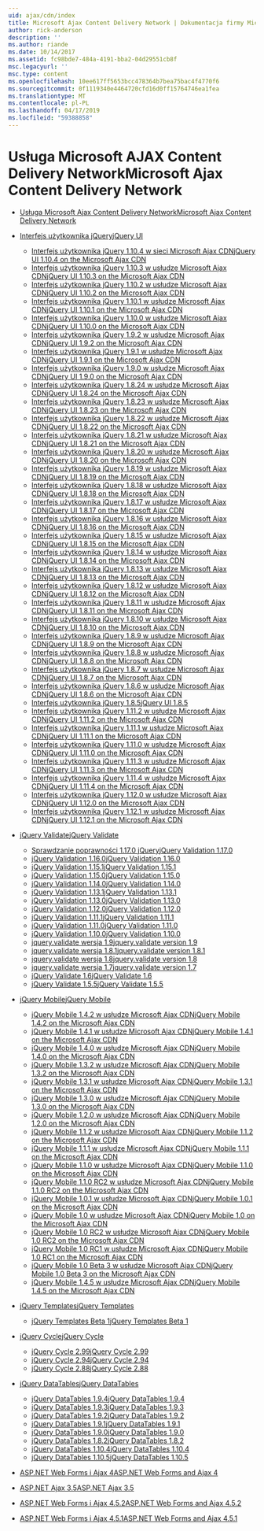 ```yaml
---
uid: ajax/cdn/index
title: Microsoft Ajax Content Delivery Network | Dokumentacja firmy Microsoft
author: rick-anderson
description: ''
ms.author: riande
ms.date: 10/14/2017
ms.assetid: fc98bde7-484a-4191-bba2-04d29551cb8f
msc.legacyurl: ''
msc.type: content
ms.openlocfilehash: 10ee617ff5653bcc478364b7bea75bac4f4770f6
ms.sourcegitcommit: 0f1119340e4464720cfd16d0ff15764746ea1fea
ms.translationtype: MT
ms.contentlocale: pl-PL
ms.lasthandoff: 04/17/2019
ms.locfileid: "59388858"
---
```

# <a name="microsoft-ajax-content-delivery-network"></a><span data-ttu-id="b2c8e-102">Usługa Microsoft AJAX Content Delivery Network</span><span class="sxs-lookup"><span data-stu-id="b2c8e-102">Microsoft Ajax Content Delivery Network</span></span>

- [<span data-ttu-id="b2c8e-103">Usługa Microsoft Ajax Content Delivery Network</span><span class="sxs-lookup"><span data-stu-id="b2c8e-103">Microsoft Ajax Content Delivery Network</span></span>](overview.md)
- [<span data-ttu-id="b2c8e-104">Interfejs użytkownika jQuery</span><span class="sxs-lookup"><span data-stu-id="b2c8e-104">jQuery UI</span></span>](jquery-ui/index.md)

    - [<span data-ttu-id="b2c8e-105">Interfejs użytkownika jQuery 1.10.4 w sieci Microsoft Ajax CDN</span><span class="sxs-lookup"><span data-stu-id="b2c8e-105">jQuery UI 1.10.4 on the Microsoft Ajax CDN</span></span>](jquery-ui/cdnjqueryui1104.md)
    - [<span data-ttu-id="b2c8e-106">Interfejs użytkownika jQuery 1.10.3 w usłudze Microsoft Ajax CDN</span><span class="sxs-lookup"><span data-stu-id="b2c8e-106">jQuery UI 1.10.3 on the Microsoft Ajax CDN</span></span>](jquery-ui/cdnjqueryui1103.md)
    - [<span data-ttu-id="b2c8e-107">Interfejs użytkownika jQuery 1.10.2 w usłudze Microsoft Ajax CDN</span><span class="sxs-lookup"><span data-stu-id="b2c8e-107">jQuery UI 1.10.2 on the Microsoft Ajax CDN</span></span>](jquery-ui/cdnjqueryui1102.md)
    - [<span data-ttu-id="b2c8e-108">Interfejs użytkownika jQuery 1.10.1 w usłudze Microsoft Ajax CDN</span><span class="sxs-lookup"><span data-stu-id="b2c8e-108">jQuery UI 1.10.1 on the Microsoft Ajax CDN</span></span>](jquery-ui/cdnjqueryui1101.md)
    - [<span data-ttu-id="b2c8e-109">Interfejs użytkownika jQuery 1.10.0 w usłudze Microsoft Ajax CDN</span><span class="sxs-lookup"><span data-stu-id="b2c8e-109">jQuery UI 1.10.0 on the Microsoft Ajax CDN</span></span>](jquery-ui/cdnjqueryui1100.md)
    - [<span data-ttu-id="b2c8e-110">Interfejs użytkownika jQuery 1.9.2 w usłudze Microsoft Ajax CDN</span><span class="sxs-lookup"><span data-stu-id="b2c8e-110">jQuery UI 1.9.2 on the Microsoft Ajax CDN</span></span>](jquery-ui/cdnjqueryui192.md)
    - [<span data-ttu-id="b2c8e-111">Interfejs użytkownika jQuery 1.9.1 w usłudze Microsoft Ajax CDN</span><span class="sxs-lookup"><span data-stu-id="b2c8e-111">jQuery UI 1.9.1 on the Microsoft Ajax CDN</span></span>](jquery-ui/cdnjqueryui191.md)
    - [<span data-ttu-id="b2c8e-112">Interfejs użytkownika jQuery 1.9.0 w usłudze Microsoft Ajax CDN</span><span class="sxs-lookup"><span data-stu-id="b2c8e-112">jQuery UI 1.9.0 on the Microsoft Ajax CDN</span></span>](jquery-ui/cdnjqueryui190.md)
    - [<span data-ttu-id="b2c8e-113">Interfejs użytkownika jQuery 1.8.24 w usłudze Microsoft Ajax CDN</span><span class="sxs-lookup"><span data-stu-id="b2c8e-113">jQuery UI 1.8.24 on the Microsoft Ajax CDN</span></span>](jquery-ui/cdnjqueryui1824.md)
    - [<span data-ttu-id="b2c8e-114">Interfejs użytkownika jQuery 1.8.23 w usłudze Microsoft Ajax CDN</span><span class="sxs-lookup"><span data-stu-id="b2c8e-114">jQuery UI 1.8.23 on the Microsoft Ajax CDN</span></span>](jquery-ui/cdnjqueryui1823.md)
    - [<span data-ttu-id="b2c8e-115">Interfejs użytkownika jQuery 1.8.22 w usłudze Microsoft Ajax CDN</span><span class="sxs-lookup"><span data-stu-id="b2c8e-115">jQuery UI 1.8.22 on the Microsoft Ajax CDN</span></span>](jquery-ui/cdnjqueryui1822.md)
    - [<span data-ttu-id="b2c8e-116">Interfejs użytkownika jQuery 1.8.21 w usłudze Microsoft Ajax CDN</span><span class="sxs-lookup"><span data-stu-id="b2c8e-116">jQuery UI 1.8.21 on the Microsoft Ajax CDN</span></span>](jquery-ui/cdnjqueryui1821.md)
    - [<span data-ttu-id="b2c8e-117">Interfejs użytkownika jQuery 1.8.20 w usłudze Microsoft Ajax CDN</span><span class="sxs-lookup"><span data-stu-id="b2c8e-117">jQuery UI 1.8.20 on the Microsoft Ajax CDN</span></span>](jquery-ui/cdnjqueryui1820.md)
    - [<span data-ttu-id="b2c8e-118">Interfejs użytkownika jQuery 1.8.19 w usłudze Microsoft Ajax CDN</span><span class="sxs-lookup"><span data-stu-id="b2c8e-118">jQuery UI 1.8.19 on the Microsoft Ajax CDN</span></span>](jquery-ui/cdnjqueryui1819.md)
    - [<span data-ttu-id="b2c8e-119">Interfejs użytkownika jQuery 1.8.18 w usłudze Microsoft Ajax CDN</span><span class="sxs-lookup"><span data-stu-id="b2c8e-119">jQuery UI 1.8.18 on the Microsoft Ajax CDN</span></span>](jquery-ui/cdnjqueryui1818.md)
    - [<span data-ttu-id="b2c8e-120">Interfejs użytkownika jQuery 1.8.17 w usłudze Microsoft Ajax CDN</span><span class="sxs-lookup"><span data-stu-id="b2c8e-120">jQuery UI 1.8.17 on the Microsoft Ajax CDN</span></span>](jquery-ui/cdnjqueryui1817.md)
    - [<span data-ttu-id="b2c8e-121">Interfejs użytkownika jQuery 1.8.16 w usłudze Microsoft Ajax CDN</span><span class="sxs-lookup"><span data-stu-id="b2c8e-121">jQuery UI 1.8.16 on the Microsoft Ajax CDN</span></span>](jquery-ui/cdnjqueryui1816.md)
    - [<span data-ttu-id="b2c8e-122">Interfejs użytkownika jQuery 1.8.15 w usłudze Microsoft Ajax CDN</span><span class="sxs-lookup"><span data-stu-id="b2c8e-122">jQuery UI 1.8.15 on the Microsoft Ajax CDN</span></span>](jquery-ui/cdnjqueryui1815.md)
    - [<span data-ttu-id="b2c8e-123">Interfejs użytkownika jQuery 1.8.14 w usłudze Microsoft Ajax CDN</span><span class="sxs-lookup"><span data-stu-id="b2c8e-123">jQuery UI 1.8.14 on the Microsoft Ajax CDN</span></span>](jquery-ui/cdnjqueryui1814.md)
    - [<span data-ttu-id="b2c8e-124">Interfejs użytkownika jQuery 1.8.13 w usłudze Microsoft Ajax CDN</span><span class="sxs-lookup"><span data-stu-id="b2c8e-124">jQuery UI 1.8.13 on the Microsoft Ajax CDN</span></span>](jquery-ui/cdnjqueryui1813.md)
    - [<span data-ttu-id="b2c8e-125">Interfejs użytkownika jQuery 1.8.12 w usłudze Microsoft Ajax CDN</span><span class="sxs-lookup"><span data-stu-id="b2c8e-125">jQuery UI 1.8.12 on the Microsoft Ajax CDN</span></span>](jquery-ui/cdnjqueryui1812.md)
    - [<span data-ttu-id="b2c8e-126">Interfejs użytkownika jQuery 1.8.11 w usłudze Microsoft Ajax CDN</span><span class="sxs-lookup"><span data-stu-id="b2c8e-126">jQuery UI 1.8.11 on the Microsoft Ajax CDN</span></span>](jquery-ui/cdnjqueryui1811.md)
    - [<span data-ttu-id="b2c8e-127">Interfejs użytkownika jQuery 1.8.10 w usłudze Microsoft Ajax CDN</span><span class="sxs-lookup"><span data-stu-id="b2c8e-127">jQuery UI 1.8.10 on the Microsoft Ajax CDN</span></span>](jquery-ui/cdnjqueryui1910.md)
    - [<span data-ttu-id="b2c8e-128">Interfejs użytkownika jQuery 1.8.9 w usłudze Microsoft Ajax CDN</span><span class="sxs-lookup"><span data-stu-id="b2c8e-128">jQuery UI 1.8.9 on the Microsoft Ajax CDN</span></span>](jquery-ui/cdnjqueryui189.md)
    - [<span data-ttu-id="b2c8e-129">Interfejs użytkownika jQuery 1.8.8 w usłudze Microsoft Ajax CDN</span><span class="sxs-lookup"><span data-stu-id="b2c8e-129">jQuery UI 1.8.8 on the Microsoft Ajax CDN</span></span>](jquery-ui/cdnjqueryui188.md)
    - [<span data-ttu-id="b2c8e-130">Interfejs użytkownika jQuery 1.8.7 w usłudze Microsoft Ajax CDN</span><span class="sxs-lookup"><span data-stu-id="b2c8e-130">jQuery UI 1.8.7 on the Microsoft Ajax CDN</span></span>](jquery-ui/cdnjqueryui187.md)
    - [<span data-ttu-id="b2c8e-131">Interfejs użytkownika jQuery 1.8.6 w usłudze Microsoft Ajax CDN</span><span class="sxs-lookup"><span data-stu-id="b2c8e-131">jQuery UI 1.8.6 on the Microsoft Ajax CDN</span></span>](jquery-ui/cdnjqueryui186.md)
    - [<span data-ttu-id="b2c8e-132">Interfejs użytkownika jQuery 1.8.5</span><span class="sxs-lookup"><span data-stu-id="b2c8e-132">jQuery UI 1.8.5</span></span>](jquery-ui/cdnjqueryui185.md)
    - [<span data-ttu-id="b2c8e-133">Interfejs użytkownika jQuery 1.11.2 w usłudze Microsoft Ajax CDN</span><span class="sxs-lookup"><span data-stu-id="b2c8e-133">jQuery UI 1.11.2 on the Microsoft Ajax CDN</span></span>](jquery-ui/cdnjqueryui1112.md)
    - [<span data-ttu-id="b2c8e-134">Interfejs użytkownika jQuery 1.11.1 w usłudze Microsoft Ajax CDN</span><span class="sxs-lookup"><span data-stu-id="b2c8e-134">jQuery UI 1.11.1 on the Microsoft Ajax CDN</span></span>](jquery-ui/cdnjqueryui1111.md)
    - [<span data-ttu-id="b2c8e-135">Interfejs użytkownika jQuery 1.11.0 w usłudze Microsoft Ajax CDN</span><span class="sxs-lookup"><span data-stu-id="b2c8e-135">jQuery UI 1.11.0 on the Microsoft Ajax CDN</span></span>](jquery-ui/cdnjqueryui1110.md)
    - [<span data-ttu-id="b2c8e-136">Interfejs użytkownika jQuery 1.11.3 w usłudze Microsoft Ajax CDN</span><span class="sxs-lookup"><span data-stu-id="b2c8e-136">jQuery UI 1.11.3 on the Microsoft Ajax CDN</span></span>](jquery-ui/cdnjqueryui1113.md)
    - [<span data-ttu-id="b2c8e-137">Interfejs użytkownika jQuery 1.11.4 w usłudze Microsoft Ajax CDN</span><span class="sxs-lookup"><span data-stu-id="b2c8e-137">jQuery UI 1.11.4 on the Microsoft Ajax CDN</span></span>](jquery-ui/cdnjqueryui1114.md)
    - [<span data-ttu-id="b2c8e-138">Interfejs użytkownika jQuery 1.12.0 w usłudze Microsoft Ajax CDN</span><span class="sxs-lookup"><span data-stu-id="b2c8e-138">jQuery UI 1.12.0 on the Microsoft Ajax CDN</span></span>](jquery-ui/cdnjqueryui1120.md)
    - [<span data-ttu-id="b2c8e-139">Interfejs użytkownika jQuery 1.12.1 w usłudze Microsoft Ajax CDN</span><span class="sxs-lookup"><span data-stu-id="b2c8e-139">jQuery UI 1.12.1 on the Microsoft Ajax CDN</span></span>](jquery-ui/cdnjqueryui1121.md)
- [<span data-ttu-id="b2c8e-140">jQuery Validate</span><span class="sxs-lookup"><span data-stu-id="b2c8e-140">jQuery Validate</span></span>](jquery-validate/index.md)

    - [<span data-ttu-id="b2c8e-141">Sprawdzanie poprawności 1.17.0 jQuery</span><span class="sxs-lookup"><span data-stu-id="b2c8e-141">jQuery Validation 1.17.0</span></span>](jquery-validate/cdnjqueryvalidate1170.md)
    - [<span data-ttu-id="b2c8e-142">jQuery Validation 1.16.0</span><span class="sxs-lookup"><span data-stu-id="b2c8e-142">jQuery Validation 1.16.0</span></span>](jquery-validate/cdnjqueryvalidate1160.md)
    - [<span data-ttu-id="b2c8e-143">jQuery Validation 1.15.1</span><span class="sxs-lookup"><span data-stu-id="b2c8e-143">jQuery Validation 1.15.1</span></span>](jquery-validate/cdnjqueryvalidate1151.md)
    - [<span data-ttu-id="b2c8e-144">jQuery Validation 1.15.0</span><span class="sxs-lookup"><span data-stu-id="b2c8e-144">jQuery Validation 1.15.0</span></span>](jquery-validate/cdnjqueryvalidate1150.md)
    - [<span data-ttu-id="b2c8e-145">jQuery Validation 1.14.0</span><span class="sxs-lookup"><span data-stu-id="b2c8e-145">jQuery Validation 1.14.0</span></span>](jquery-validate/cdnjqueryvalidate1140.md)
    - [<span data-ttu-id="b2c8e-146">jQuery Validation 1.13.1</span><span class="sxs-lookup"><span data-stu-id="b2c8e-146">jQuery Validation 1.13.1</span></span>](jquery-validate/cdnjqueryvalidate1131.md)
    - [<span data-ttu-id="b2c8e-147">jQuery Validation 1.13.0</span><span class="sxs-lookup"><span data-stu-id="b2c8e-147">jQuery Validation 1.13.0</span></span>](jquery-validate/cdnjqueryvalidate1130.md)
    - [<span data-ttu-id="b2c8e-148">jQuery Validation 1.12.0</span><span class="sxs-lookup"><span data-stu-id="b2c8e-148">jQuery Validation 1.12.0</span></span>](jquery-validate/cdnjqueryvalidate1120.md)
    - [<span data-ttu-id="b2c8e-149">jQuery Validation 1.11.1</span><span class="sxs-lookup"><span data-stu-id="b2c8e-149">jQuery Validation 1.11.1</span></span>](jquery-validate/cdnjqueryvalidate1111.md)
    - [<span data-ttu-id="b2c8e-150">jQuery Validation 1.11.0</span><span class="sxs-lookup"><span data-stu-id="b2c8e-150">jQuery Validation 1.11.0</span></span>](jquery-validate/cdnjqueryvalidate111.md)
    - [<span data-ttu-id="b2c8e-151">jQuery Validation 1.10.0</span><span class="sxs-lookup"><span data-stu-id="b2c8e-151">jQuery Validation 1.10.0</span></span>](jquery-validate/cdnjqueryvalidate110.md)
    - [<span data-ttu-id="b2c8e-152">jquery.validate wersja 1.9</span><span class="sxs-lookup"><span data-stu-id="b2c8e-152">jquery.validate version 1.9</span></span>](jquery-validate/cdnjqueryvalidate19.md)
    - [<span data-ttu-id="b2c8e-153">jquery.validate wersja 1.8.1</span><span class="sxs-lookup"><span data-stu-id="b2c8e-153">jquery.validate version 1.8.1</span></span>](jquery-validate/cdnjqueryvalidate181.md)
    - [<span data-ttu-id="b2c8e-154">jquery.validate wersja 1.8</span><span class="sxs-lookup"><span data-stu-id="b2c8e-154">jquery.validate version 1.8</span></span>](jquery-validate/cdnjqueryvalidate18.md)
    - [<span data-ttu-id="b2c8e-155">jquery.validate wersja 1.7</span><span class="sxs-lookup"><span data-stu-id="b2c8e-155">jquery.validate version 1.7</span></span>](jquery-validate/cdnjqueryvalidate17.md)
    - [<span data-ttu-id="b2c8e-156">jQuery Validate 1.6</span><span class="sxs-lookup"><span data-stu-id="b2c8e-156">jQuery Validate 1.6</span></span>](jquery-validate/cdnjqueryvalidate16.md)
    - [<span data-ttu-id="b2c8e-157">jQuery Validate 1.5.5</span><span class="sxs-lookup"><span data-stu-id="b2c8e-157">jQuery Validate 1.5.5</span></span>](jquery-validate/cdnjqueryvalidate155.md)
- [<span data-ttu-id="b2c8e-158">jQuery Mobile</span><span class="sxs-lookup"><span data-stu-id="b2c8e-158">jQuery Mobile</span></span>](jquery-mobile/index.md)

    - [<span data-ttu-id="b2c8e-159">jQuery Mobile 1.4.2 w usłudze Microsoft Ajax CDN</span><span class="sxs-lookup"><span data-stu-id="b2c8e-159">jQuery Mobile 1.4.2 on the Microsoft Ajax CDN</span></span>](jquery-mobile/cdnjquerymobile142.md)
    - [<span data-ttu-id="b2c8e-160">jQuery Mobile 1.4.1 w usłudze Microsoft Ajax CDN</span><span class="sxs-lookup"><span data-stu-id="b2c8e-160">jQuery Mobile 1.4.1 on the Microsoft Ajax CDN</span></span>](jquery-mobile/cdnjquerymobile141.md)
    - [<span data-ttu-id="b2c8e-161">jQuery Mobile 1.4.0 w usłudze Microsoft Ajax CDN</span><span class="sxs-lookup"><span data-stu-id="b2c8e-161">jQuery Mobile 1.4.0 on the Microsoft Ajax CDN</span></span>](jquery-mobile/cdnjquerymobile140.md)
    - [<span data-ttu-id="b2c8e-162">jQuery Mobile 1.3.2 w usłudze Microsoft Ajax CDN</span><span class="sxs-lookup"><span data-stu-id="b2c8e-162">jQuery Mobile 1.3.2 on the Microsoft Ajax CDN</span></span>](jquery-mobile/cdnjquerymobile132.md)
    - [<span data-ttu-id="b2c8e-163">jQuery Mobile 1.3.1 w usłudze Microsoft Ajax CDN</span><span class="sxs-lookup"><span data-stu-id="b2c8e-163">jQuery Mobile 1.3.1 on the Microsoft Ajax CDN</span></span>](jquery-mobile/cdnjquerymobile131.md)
    - [<span data-ttu-id="b2c8e-164">jQuery Mobile 1.3.0 w usłudze Microsoft Ajax CDN</span><span class="sxs-lookup"><span data-stu-id="b2c8e-164">jQuery Mobile 1.3.0 on the Microsoft Ajax CDN</span></span>](jquery-mobile/cdnjquerymobile130.md)
    - [<span data-ttu-id="b2c8e-165">jQuery Mobile 1.2.0 w usłudze Microsoft Ajax CDN</span><span class="sxs-lookup"><span data-stu-id="b2c8e-165">jQuery Mobile 1.2.0 on the Microsoft Ajax CDN</span></span>](jquery-mobile/cdnjquerymobile120.md)
    - [<span data-ttu-id="b2c8e-166">jQuery Mobile 1.1.2 w usłudze Microsoft Ajax CDN</span><span class="sxs-lookup"><span data-stu-id="b2c8e-166">jQuery Mobile 1.1.2 on the Microsoft Ajax CDN</span></span>](jquery-mobile/cdnjquerymobile112.md)
    - [<span data-ttu-id="b2c8e-167">jQuery Mobile 1.1.1 w usłudze Microsoft Ajax CDN</span><span class="sxs-lookup"><span data-stu-id="b2c8e-167">jQuery Mobile 1.1.1 on the Microsoft Ajax CDN</span></span>](jquery-mobile/cdnjquerymobile111.md)
    - [<span data-ttu-id="b2c8e-168">jQuery Mobile 1.1.0 w usłudze Microsoft Ajax CDN</span><span class="sxs-lookup"><span data-stu-id="b2c8e-168">jQuery Mobile 1.1.0 on the Microsoft Ajax CDN</span></span>](jquery-mobile/cdnjquerymobile110.md)
    - [<span data-ttu-id="b2c8e-169">jQuery Mobile 1.1.0 RC2 w usłudze Microsoft Ajax CDN</span><span class="sxs-lookup"><span data-stu-id="b2c8e-169">jQuery Mobile 1.1.0 RC2 on the Microsoft Ajax CDN</span></span>](jquery-mobile/cdnjquerymobile110rc2.md)
    - [<span data-ttu-id="b2c8e-170">jQuery Mobile 1.0.1 w usłudze Microsoft Ajax CDN</span><span class="sxs-lookup"><span data-stu-id="b2c8e-170">jQuery Mobile 1.0.1 on the Microsoft Ajax CDN</span></span>](jquery-mobile/cdnjquerymobile101.md)
    - [<span data-ttu-id="b2c8e-171">jQuery Mobile 1.0 w usłudze Microsoft Ajax CDN</span><span class="sxs-lookup"><span data-stu-id="b2c8e-171">jQuery Mobile 1.0 on the Microsoft Ajax CDN</span></span>](jquery-mobile/cdnjquerymobile10.md)
    - [<span data-ttu-id="b2c8e-172">jQuery Mobile 1.0 RC2 w usłudze Microsoft Ajax CDN</span><span class="sxs-lookup"><span data-stu-id="b2c8e-172">jQuery Mobile 1.0 RC2 on the Microsoft Ajax CDN</span></span>](jquery-mobile/cdnjquerymobile10rc2.md)
    - [<span data-ttu-id="b2c8e-173">jQuery Mobile 1.0 RC1 w usłudze Microsoft Ajax CDN</span><span class="sxs-lookup"><span data-stu-id="b2c8e-173">jQuery Mobile 1.0 RC1 on the Microsoft Ajax CDN</span></span>](jquery-mobile/cdnjquerymobile10rc1.md)
    - [<span data-ttu-id="b2c8e-174">jQuery Mobile 1.0 Beta 3 w usłudze Microsoft Ajax CDN</span><span class="sxs-lookup"><span data-stu-id="b2c8e-174">jQuery Mobile 1.0 Beta 3 on the Microsoft Ajax CDN</span></span>](jquery-mobile/cdnjquerymobile10b3.md)
    - [<span data-ttu-id="b2c8e-175">jQuery Mobile 1.4.5 w usłudze Microsoft Ajax CDN</span><span class="sxs-lookup"><span data-stu-id="b2c8e-175">jQuery Mobile 1.4.5 on the Microsoft Ajax CDN</span></span>](jquery-mobile/cdnjquerymobile145.md)
- [<span data-ttu-id="b2c8e-176">jQuery Templates</span><span class="sxs-lookup"><span data-stu-id="b2c8e-176">jQuery Templates</span></span>](jquery-templates/index.md)

    - [<span data-ttu-id="b2c8e-177">jQuery Templates Beta 1</span><span class="sxs-lookup"><span data-stu-id="b2c8e-177">jQuery Templates Beta 1</span></span>](jquery-templates/cdnjquerytemplatesbeta1.md)
- [<span data-ttu-id="b2c8e-178">jQuery Cycle</span><span class="sxs-lookup"><span data-stu-id="b2c8e-178">jQuery Cycle</span></span>](jquery-cycle/index.md)

    - [<span data-ttu-id="b2c8e-179">jQuery Cycle 2.99</span><span class="sxs-lookup"><span data-stu-id="b2c8e-179">jQuery Cycle 2.99</span></span>](jquery-cycle/cdnjquerycycle299.md)
    - [<span data-ttu-id="b2c8e-180">jQuery Cycle 2.94</span><span class="sxs-lookup"><span data-stu-id="b2c8e-180">jQuery Cycle 2.94</span></span>](jquery-cycle/cdnjquerycycle294.md)
    - [<span data-ttu-id="b2c8e-181">jQuery Cycle 2.88</span><span class="sxs-lookup"><span data-stu-id="b2c8e-181">jQuery Cycle 2.88</span></span>](jquery-cycle/cdnjquerycycle288.md)
- [<span data-ttu-id="b2c8e-182">jQuery DataTables</span><span class="sxs-lookup"><span data-stu-id="b2c8e-182">jQuery DataTables</span></span>](jquery-datatables/index.md)

    - [<span data-ttu-id="b2c8e-183">jQuery DataTables 1.9.4</span><span class="sxs-lookup"><span data-stu-id="b2c8e-183">jQuery DataTables 1.9.4</span></span>](jquery-datatables/cdnjquerydatatables194.md)
    - [<span data-ttu-id="b2c8e-184">jQuery DataTables 1.9.3</span><span class="sxs-lookup"><span data-stu-id="b2c8e-184">jQuery DataTables 1.9.3</span></span>](jquery-datatables/cdnjquerydatatables193.md)
    - [<span data-ttu-id="b2c8e-185">jQuery DataTables 1.9.2</span><span class="sxs-lookup"><span data-stu-id="b2c8e-185">jQuery DataTables 1.9.2</span></span>](jquery-datatables/cdnjquerydatatables192.md)
    - [<span data-ttu-id="b2c8e-186">jQuery DataTables 1.9.1</span><span class="sxs-lookup"><span data-stu-id="b2c8e-186">jQuery DataTables 1.9.1</span></span>](jquery-datatables/cdnjquerydatatables191.md)
    - [<span data-ttu-id="b2c8e-187">jQuery DataTables 1.9.0</span><span class="sxs-lookup"><span data-stu-id="b2c8e-187">jQuery DataTables 1.9.0</span></span>](jquery-datatables/cdnjquerydatatables190.md)
    - [<span data-ttu-id="b2c8e-188">jQuery DataTables 1.8.2</span><span class="sxs-lookup"><span data-stu-id="b2c8e-188">jQuery DataTables 1.8.2</span></span>](jquery-datatables/cdnjquerydatatables182.md)
    - [<span data-ttu-id="b2c8e-189">jQuery DataTables 1.10.4</span><span class="sxs-lookup"><span data-stu-id="b2c8e-189">jQuery DataTables 1.10.4</span></span>](jquery-datatables/cdnjquerydatatables104.md)
    - [<span data-ttu-id="b2c8e-190">jQuery DataTables 1.10.5</span><span class="sxs-lookup"><span data-stu-id="b2c8e-190">jQuery DataTables 1.10.5</span></span>](jquery-datatables/cdnjquerydatatables105.md)
- [<span data-ttu-id="b2c8e-191">ASP.NET Web Forms i Ajax 4</span><span class="sxs-lookup"><span data-stu-id="b2c8e-191">ASP.NET Web Forms and Ajax 4</span></span>](cdnajax4.md)
- [<span data-ttu-id="b2c8e-192">ASP.NET Ajax 3.5</span><span class="sxs-lookup"><span data-stu-id="b2c8e-192">ASP.NET Ajax 3.5</span></span>](cdnajax35.md)
- [<span data-ttu-id="b2c8e-193">ASP.NET Web Forms i Ajax 4.5.2</span><span class="sxs-lookup"><span data-stu-id="b2c8e-193">ASP.NET Web Forms and Ajax 4.5.2</span></span>](cdnajax452.md)
- [<span data-ttu-id="b2c8e-194">ASP.NET Web Forms i Ajax 4.5.1</span><span class="sxs-lookup"><span data-stu-id="b2c8e-194">ASP.NET Web Forms and Ajax 4.5.1</span></span>](cdnajax451.md)

